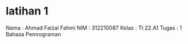 # latihan 1
Nama    : Ahmad Faizal Fahmi
NIM     : 312210087
Kelas   : TI.22.A1
Tugas   : 1 Bahasa Pemrograman